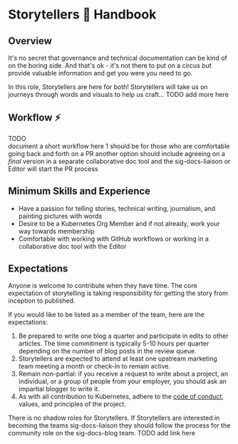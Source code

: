 # Storytellers 📖 Handbook

## Overview

It's no secret that governance and technical documentation can be kind of on the boring side. And that's ok - it's not there to put on a circus but provide valuable information and get you were you need to go.

In this role, Storytellers are here for both! Storytellers will take us on journeys through words and visuals to help us craft...
TODO add more here

## Workflow ⚡️

TODO  
document a short workflow here
1 should be for those who are comfortable going back and forth on a PR
another option should include agreeing on a *final* version in a separate
collaborative doc tool and the sig-docs-liaison or Editor will start the PR
process

## Minimum Skills and Experience
- Have a passion for telling stories, technical writing, journalism, and painting pictures with words
- Desire to be a Kubernetes Org Member and if not already, work your way towards membership
- Comfortable with working with GitHub workflows or working in a collaborative doc tool with the Editor  

## Expectations
Anyone is welcome to contribute when they have time. The core expectation of storytelling is taking responsibility for getting the story from inception to published.

If you would like to be listed as a member of the team, here are the expectations:

1. Be prepared to write one blog a quarter and participate in edits to other articles. The time commitment is typically 5-10 hours per quarter depending on the number of blog posts in the review queue.
2. Storytellers are expected to attend at least one upstream marketing team meeting a month or check-in to remain active.
3. Remain non-partial: if you receive a request to write about a project, an individual, or a group of people from your employer, you should ask an impartial blogger to write it.
4. As with all contribution to Kubernetes, adhere to the [code of conduct](/code-of-conduct.md), values, and principles of the project.

There is no shadow roles for Storytellers. If Storytellers are interested in
becoming the teams sig-docs-liaison they should follow the process for the
community role on the sig-docs-blog team. TODO add link here
